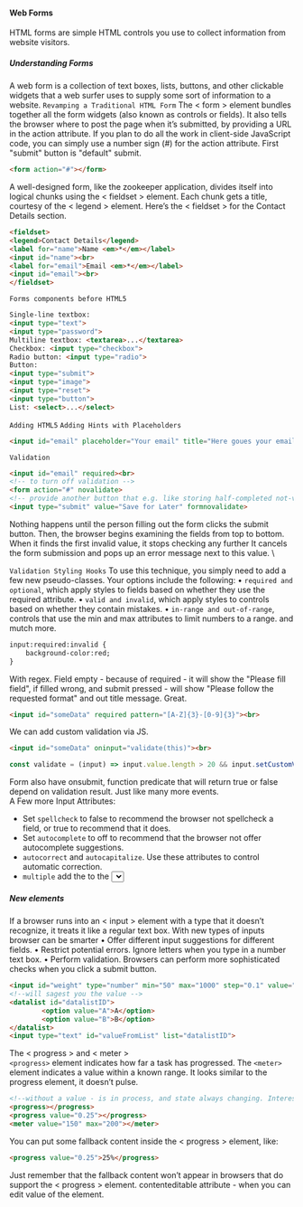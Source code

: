 #### Web Forms
HTML forms are simple HTML controls you use to collect information from website visitors.
##### Understanding Forms
A web form is a collection of text boxes, lists, buttons, and other clickable widgets that a web surfer uses to supply
some sort of information to a website.
`Revamping a Traditional HTML Form`
The < form > element bundles together all the form widgets (also known as controls or fields). It also tells the browser
where to post the page when it’s submitted, by providing a URL in the action attribute. If you plan to do all the work
in client-side JavaScript code, you can simply use a number sign (#) for the action attribute.
First "submit" button is "default" submit.
```html
<form action="#"></form>
```
A well-designed form, like the zookeeper application, divides itself into logical chunks using the < fieldset > element.
Each chunk gets a title, courtesy of the < legend > element. Here’s the < fieldset > for the Contact Details section.
```html
<fieldset>
<legend>Contact Details</legend>
<label for="name">Name <em>*</em></label>
<input id="name"><br>
<label for="email">Email <em>*</em></label>
<input id="email"><br>
</fieldset>
```

`Forms components before HTML5`
```html
Single-line textbox:
<input type="text">
<input type="password">
Multiline textbox: <textarea>...</textarea>
Checkbox: <input type="checkbox">
Radio button: <input type="radio">
Button: 
<input type="submit">
<input type="image">
<input type="reset">
<input type="button">
List: <select>...</select>
```
`Adding HTML5`
`Adding Hints with Placeholders`
```html
<input id="email" placeholder="Your email" title="Here goues your email" autofocus><br>
```

`Validation`
```html
<input id="email" required><br>
<!-- to turn off validation -->
<form action="#" novalidate>
<!-- provide another button that e.g. like storing half-completed not-valid data for later use -->
<input type="submit" value="Save for Later" formnovalidate>
```
Nothing happens until the person filling out the form clicks the submit button. Then, the browser begins examining the
fields from top to bottom. When it finds the first invalid value, it stops checking any further It cancels the form 
submission and pops up an error message next to this value. \

`Validation Styling Hooks`
To use this technique, you simply need to add a few new pseudo-classes. Your options include the following:
•   ```required and optional```, which apply styles to fields based on whether they use the required attribute.
•   ```valid and invalid```, which apply styles to controls based on whether they contain mistakes.
•   ```in-range and out-of-range```, controls that use the min and max attributes to limit numbers to a range.
and mutch more.

```html
input:required:invalid {
    background-color:red;
}
```
With regex. Field empty - because of required - it will show the "Please fill field", if filled wrong, and 
submit pressed - will show "Please follow the requested format" and out title message. Great.
```html
<input id="someData" required pattern="[A-Z]{3}-[0-9]{3}"><br>
```
We can add custom validation via JS.
```html
<input id="someData" oninput="validate(this)"><br>
```
```js
const validate = (input) => input.value.length > 20 && input.setCustomValidity("Too short value");
```
Form also have onsubmit, function predicate that will return true or false depend on validation result.
Just like many more events. \
A Few more Input Attributes:
 - Set ```spellcheck``` to false to recommend the browser not spellcheck a field, or true to recommend that it does.
 - Set ```autocomplete``` to off to recommend that the browser not offer autocomplete suggestions.
 - ```autocorrect``` and ```autocapitalize```. Use these attributes to control automatic correction.
 - ```multiple``` add the to the <select> element to create multiple-selection input. e.g. a few files to upload at once.
 
##### New elements
If a browser runs into an < input > element with a type that it doesn’t recognize, it treats it like a regular text box.
With new types of inputs browser can be smarter
•   Offer different input suggestions for different fields. 
•   Restrict potential errors. Ignore letters when you type in a number text box.
•   Perform validation. Browsers can perform more sophisticated checks when you click a submit button.
```html
<input id="weight" type="number" min="50" max="1000" step="0.1" value="160"><br>
<!--will sagest you the value -->
<datalist id="datalistID">
        <option value="A">A</option>
        <option value="B">B</option>
</datalist>
<input type="text" id="valueFromList" list="datalistID">
```

The < progress > and < meter > \
`<progress>` element indicates how far a task has progressed. The `<meter>` element indicates a value within a known
range. It looks similar to the progress element, it doesn’t pulse.
```html
<!--without a value - is in process, and state always changing. Interesting feature-->
<progress></progress>
<progress value="0.25"></progress>
<meter value="150" max="200"></meter>
```
You can put some fallback content inside the < progress > element, like:
```html
<progress value="0.25">25%</progress>
```
Just remember that the fallback content won’t appear in browsers that do support the < progress > element.
contenteditable attribute - when you can edit value of the element.
